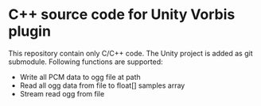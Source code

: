 # C++ source code for Unity Vorbis plugin

This repository contain only C/C++ code. The Unity project is added as git submodule.
Following functions are supported:

- Write all PCM data to ogg file at path
- Read all ogg data from file to float[] samples array
- Stream read ogg from file
